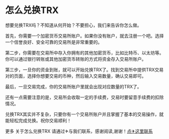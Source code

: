 # 怎么兑换TRX

想要兑换TRX吗？不知道从何开始？不要担心，我们来告诉你怎么做。

首先，你需要一个加密货币交易所账户。如果你没有账户，就去注册一个吧。选择一个信誉良好、安全可靠的交易所是非常重要的。

第二步，你需要在交易所中存入你拥有的其他加密货币，比如比特币、以太坊等。你可以通过银行转账或其他加密货币转账的方式将资金存入交易所账户。

第三步，一旦你的资金到账，就可以开始兑换TRX了。找到交易所中提供TRX交易对的页面，选择你想要交易的币种，然后输入交易数量，确认交易即可。

最后，一旦交易完成，你的交易所账户里就会出现对应数量的TRX了。

还有一点需要注意的是，交易所会收取一定的手续费，交易时要留意手续费的扣除情况。

兑换TRX其实并不复杂，只要你有一个交易所账户并且掌握了基本的交易操作，就能轻松完成兑换。祝你交易顺利！

更多 关于怎么兑换TRX 请通过✈与我们联系，感谢阅读,谢谢！[点✈这里联系](https://a.k02.cc)